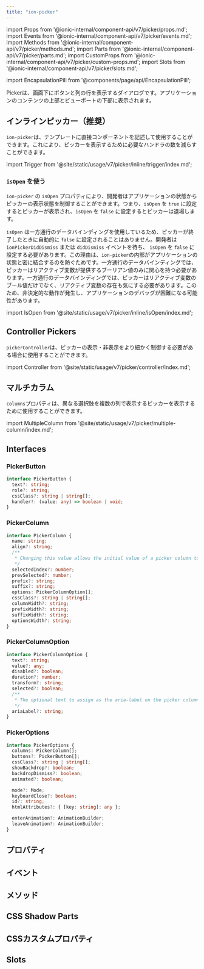 ```yaml
---
title: "ion-picker"
---
```

import Props from '@ionic-internal/component-api/v7/picker/props.md';
import Events from '@ionic-internal/component-api/v7/picker/events.md';
import Methods from '@ionic-internal/component-api/v7/picker/methods.md';
import Parts from '@ionic-internal/component-api/v7/picker/parts.md';
import CustomProps from '@ionic-internal/component-api/v7/picker/custom-props.md';
import Slots from '@ionic-internal/component-api/v7/picker/slots.md';

<head>
  <title>ion-picker: A Dialog That Displays Buttons and Columns</title>
  <meta name="description" content="Pickerは、ボタンの列とその下にコラムを表示するダイアログです。イオンピッカーは、アプリのコンテンツの上、そしてビューポートの下に表示されます。" />
</head>

import EncapsulationPill from '@components/page/api/EncapsulationPill';

<EncapsulationPill type="scoped" />

Pickerは、画面下にボタンと列の行を表示するダイアログです。アプリケーションのコンテンツの上部とビューポートの下部に表示されます。

## インラインピッカー（推奨）

`ion-picker`は、テンプレートに直接コンポーネントを記述して使用することができます。これにより、ピッカーを表示するために必要なハンドラの数を減らすことができます。

import Trigger from '@site/static/usage/v7/picker/inline/trigger/index.md';

<Trigger />

### `isOpen` を使う

`ion-picker` の `isOpen` プロパティにより、開発者はアプリケーションの状態からピッカーの表示状態を制御することができます。つまり、`isOpen` を `true` に設定するとピッカーが表示され、`isOpen` を `false` に設定するとピッカーは退場します。

`isOpen` は一方通行のデータバインディングを使用しているため、ピッカーが終了したときに自動的に `false` に設定されることはありません。開発者は `ionPickerDidDismiss` または `didDismiss` イベントを待ち、 `isOpen` を `false` に設定する必要があります。この理由は、`ion-picker`の内部がアプリケーションの状態と密に結合するのを防ぐためです。一方通行のデータバインディングでは、ピッカーはリアクティブ変数が提供するブーリアン値のみに関心を持つ必要があります。一方通行のデータバインディングでは、ピッカーはリアクティブ変数のブール値だけでなく、リアクティブ変数の存在も気にする必要があります。このため、非決定的な動作が発生し、アプリケーションのデバッグが困難になる可能性があります。

import IsOpen from '@site/static/usage/v7/picker/inline/isOpen/index.md';

<IsOpen />

## Controller Pickers

`pickerController`は、ピッカーの表示・非表示をより細かく制御する必要がある場合に使用することができます。

import Controller from '@site/static/usage/v7/picker/controller/index.md';

<Controller />

## マルチカラム

`columns`プロパティは、異なる選択肢を複数の列で表示するピッカーを表示するために使用することができます。

import MultipleColumn from '@site/static/usage/v7/picker/multiple-column/index.md';

<MultipleColumn />

## Interfaces

### PickerButton

```typescript
interface PickerButton {
  text?: string;
  role?: string;
  cssClass?: string | string[];
  handler?: (value: any) => boolean | void;
}
```

### PickerColumn

```typescript
interface PickerColumn {
  name: string;
  align?: string;
  /**
   * Changing this value allows the initial value of a picker column to be set.
   */
  selectedIndex?: number;
  prevSelected?: number;
  prefix?: string;
  suffix?: string;
  options: PickerColumnOption[];
  cssClass?: string | string[];
  columnWidth?: string;
  prefixWidth?: string;
  suffixWidth?: string;
  optionsWidth?: string;
}
```

### PickerColumnOption

```typescript
interface PickerColumnOption {
  text?: string;
  value?: any;
  disabled?: boolean;
  duration?: number;
  transform?: string;
  selected?: boolean;
  /**
   * The optional text to assign as the aria-label on the picker column option.
   */
  ariaLabel?: string;
}
```

### PickerOptions

```typescript
interface PickerOptions {
  columns: PickerColumn[];
  buttons?: PickerButton[];
  cssClass?: string | string[];
  showBackdrop?: boolean;
  backdropDismiss?: boolean;
  animated?: boolean;

  mode?: Mode;
  keyboardClose?: boolean;
  id?: string;
  htmlAttributes?: { [key: string]: any };

  enterAnimation?: AnimationBuilder;
  leaveAnimation?: AnimationBuilder;
}
```

## プロパティ
<Props />

## イベント
<Events />

## メソッド
<Methods />

## CSS Shadow Parts
<Parts />

## CSSカスタムプロパティ
<CustomProps />

## Slots
<Slots />
